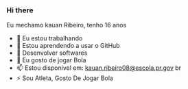 ### Hi there

Eu mechamo kauan Ribeiro, tenho 16 anos

- 🔭 Eu estou trabalhando
- 🌱 Estou aprendendo a usar o GitHub
- 👯 Desenvolver softwares
- 💬 Eu gosto de jogar Bola 
- 📫 Estou disponivel em: kauan.ribeiro08@escola.pr.gov br
- ⚡ Sou Atleta, Gosto De Jogar Bola 
